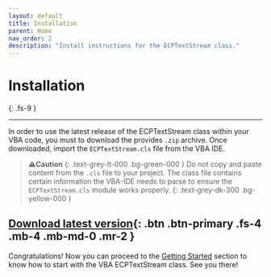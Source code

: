```yaml
---
layout: default
title: Installation
parent: Home
nav_order: 2
description: "Install instructions for the ECPTextStream class."
---
```


# Installation
{: .fs-9 }

---

In order to use the latest release of the ECPTextStream class within your VBA code, you must to download the provides `.zip` archive. Once downloaded, import the `ECPTextStream.cls` file from the VBA IDE.

>⚠️**Caution**
>{: .text-grey-lt-000 .bg-green-000 }
>Do not copy and paste content from the `.cls`  file  to your project. The class file contains certain information the VBA-IDE needs to parse to ensure the `ECPTextStream.cls` module works properly.
{: .text-grey-dk-300 .bg-yellow-000 }

[Download latest version](https://github.com/ECP-Solutions/ECPTextStream/releases/latest/download/ECPTextStream.zip){: .btn .btn-primary .fs-4 .mb-4 .mb-md-0 .mr-2 }
---

Congratulations! Now you can proceed to the [Getting Started](https://ecp-solutions.github.io/ECPTextStream/home/getting_started.html) section to know how to start with the VBA ECPTextStream class. See you there!
